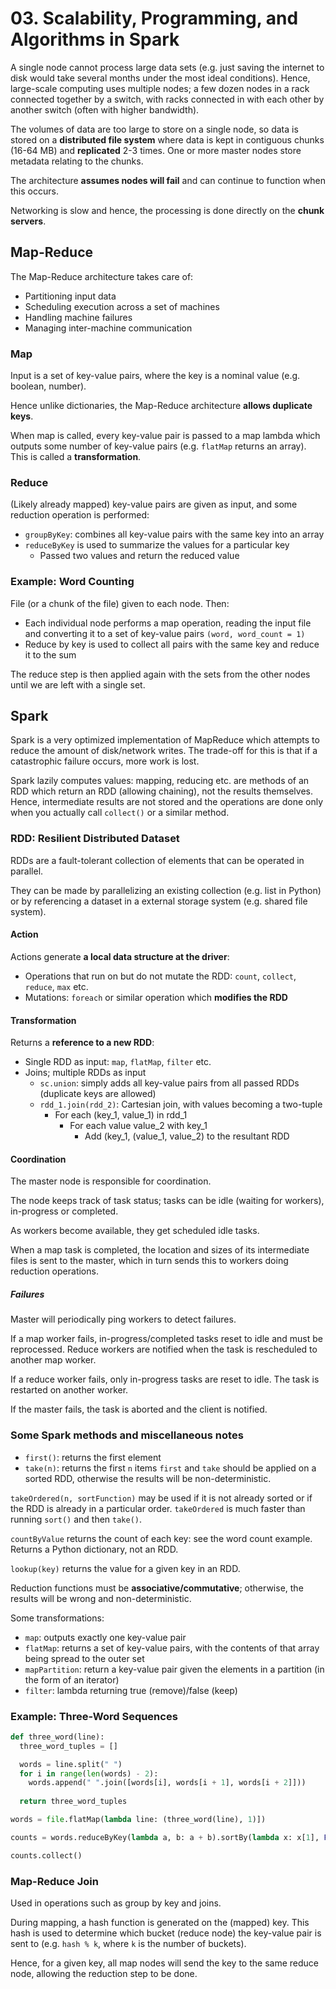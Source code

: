 # 03. Scalability, Programming, and Algorithms in Spark

A single node cannot process large data sets (e.g. just saving the internet to disk would take several months under the most ideal conditions). Hence, large-scale computing uses multiple nodes; a few dozen nodes in a rack connected together by a switch, with racks connected in with each other by another switch (often with higher bandwidth).

The volumes of data are too large to store on a single node, so data is stored on a **distributed file system** where data is kept in contiguous chunks (16-64 MB) and **replicated** 2-3 times. One or more master nodes store metadata relating to the chunks.

The architecture **assumes nodes will fail** and can continue to function when this occurs.

Networking is slow and hence, the processing is done directly on the **chunk servers**.

## Map-Reduce

The Map-Reduce architecture takes care of:

- Partitioning input data
- Scheduling execution across a set of machines
- Handling machine failures
- Managing inter-machine communication

### Map

Input is a set of key-value pairs, where the key is a nominal value (e.g. boolean, number).

Hence unlike dictionaries, the Map-Reduce architecture **allows duplicate keys**.

When map is called, every key-value pair is passed to a map lambda which outputs some number of key-value pairs (e.g. `flatMap` returns an array). This is called a **transformation**.

### Reduce

(Likely already mapped) key-value pairs are given as input, and some reduction operation is performed:

- `groupByKey`: combines all key-value pairs with the same key into an array
- `reduceByKey` is used to summarize the values for a particular key
  - Passed two values and return the reduced value

### Example: Word Counting

File (or a chunk of the file) given to each node. Then:

- Each individual node performs a map operation, reading the input file and converting it to a set of key-value pairs `(word, word_count = 1)`
- Reduce by key is used to collect all pairs with the same key and reduce it to the sum

The reduce step is then applied again with the sets from the other nodes until we are left with a single set.

## Spark

Spark is a very optimized implementation of MapReduce which attempts to reduce the amount of disk/network writes. The trade-off for this is that if a catastrophic failure occurs, more work is lost.

Spark lazily computes values: mapping, reducing etc. are methods of an RDD which return an RDD (allowing chaining), not the results themselves. Hence, intermediate results are not stored and the operations are done only when you actually call `collect()` or a similar method.

### RDD: Resilient Distributed Dataset

RDDs are a fault-tolerant collection of elements that can be operated in parallel.

They can be made by parallelizing an existing collection (e.g. list in Python) or by referencing a dataset in a external storage system (e.g. shared file system).

#### Action

Actions generate **a local data structure at the driver**:

- Operations that run on but do not mutate the RDD: `count`, `collect`, `reduce`, `max` etc.
- Mutations: `foreach` or similar operation which **modifies the RDD**

#### Transformation

Returns a **reference to a new RDD**:

- Single RDD as input: `map`, `flatMap`, `filter` etc.
- Joins; multiple RDDs as input
  - `sc.union`: simply adds all key-value pairs from all passed RDDs (duplicate keys are allowed)
  - `rdd_1.join(rdd_2)`: Cartesian join, with values becoming a two-tuple
    - For each (key_1, value_1) in rdd_1
      - For each value value_2 with key_1
        - Add (key_1, (value_1, value_2) to the resultant RDD

#### Coordination

The master node is responsible for coordination.

The node keeps track of task status; tasks can be idle (waiting for workers), in-progress or completed.

As workers become available, they get scheduled idle tasks.

When a map task is completed, the location and sizes of its intermediate files is sent to the master, which in turn sends this to workers doing reduction operations.

##### Failures

Master will periodically ping workers to detect failures.

If a map worker fails, in-progress/completed tasks reset to idle and must be reprocessed. Reduce workers are notified when the task is rescheduled to another map worker.

If a reduce worker fails, only in-progress tasks are reset to idle. The task is restarted on another worker.

If the master fails, the task is aborted and the client is notified.

### Some Spark methods and miscellaneous notes

- `first()`: returns the first element
- `take(n)`: returns the first `n` items
`first` and `take` should be applied on a sorted RDD, otherwise the results will be non-deterministic.

`takeOrdered(n, sortFunction)` may be used if it is not already sorted or if the RDD is already in a particular order. `takeOrdered` is much faster than running `sort()` and then `take()`.

`countByValue` returns the count of each key: see the word count example. Returns a Python dictionary, not an RDD.

`lookup(key)` returns the value for a given key in an RDD.

Reduction functions must be **associative/commutative**; otherwise, the results will be wrong and non-deterministic.

Some transformations:

- `map`: outputs exactly one key-value pair
- `flatMap`: returns a set of key-value pairs, with the contents of that array being spread to the outer set
- `mapPartition`: return a key-value pair given the elements in a partition (in the form of an iterator)
- `filter`: lambda returning true (remove)/false (keep)

### Example: Three-Word Sequences

```python
def three_word(line):
  three_word_tuples = []

  words = line.split(" ")
  for i in range(len(words) - 2):
    words.append(" ".join([words[i], words[i + 1], words[i + 2]]))
  
  return three_word_tuples

words = file.flatMap(lambda line: (three_word(line), 1)])

counts = words.reduceByKey(lambda a, b: a + b).sortBy(lambda x: x[1], False)

counts.collect()
```

### Map-Reduce Join

Used in operations such as group by key and joins.

During mapping, a hash function is generated on the (mapped) key. This hash is used to determine which bucket (reduce node) the key-value pair is sent to (e.g. `hash % k`, where `k` is the number of buckets).

Hence, for a given key, all map nodes will send the key to the same reduce node, allowing the reduction step to be done.
